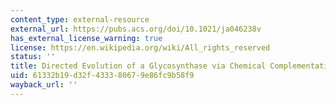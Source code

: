 ```yaml
---
content_type: external-resource
external_url: https://pubs.acs.org/doi/10.1021/ja046238v
has_external_license_warning: true
license: https://en.wikipedia.org/wiki/All_rights_reserved
status: ''
title: Directed Evolution of a Glycosynthase via Chemical Complementation
uid: 61332b19-d32f-4333-8067-9e86fc9b58f9
wayback_url: ''
---
```

